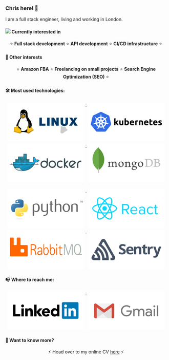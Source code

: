 ### Chris here! 👋

I am a full stack engineer, living and working in London.


#### <img src="https://media.giphy.com/media/WUlplcMpOCEmTGBtBW/giphy.gif" width="30"> Currently interested in
<p align="center">
⭐ <b>Full stack development</b>
⭐ <b>API development</b>
⭐ <b>CI/CD infrastructure</b> ⭐
</p>


#### 🔭 Other interests
<p align="center">
⭐ <b>Amazon FBA</b>
⭐ <b>Freelancing on small projects</b>
⭐ <b>Search Engine Optimization (SEO)</b> ⭐
</p>


#### 🛠️ Most used technologies:

<p align="center">
  <a href='https://linux.org/'>
  	<img src="https://github.com/chris220688/chris220688/blob/master/icons/linux.svg" alt="linux" style="vertical-align:top; margin:4px">
  </a>
  <a href='https://kubernetes.io/'>
  	<img src="https://github.com/chris220688/chris220688/blob/master/icons/kubernetes.svg" alt="kubernetes" style="vertical-align:top; margin:4px">
  </a>
  <a href='https://www.docker.com/'>
  	<img src="https://github.com/chris220688/chris220688/blob/master/icons/docker.svg" alt="docker" style="vertical-align:top; margin:4px">
  </a>
  <a href='https://www.mongodb.com/'>
  	<img src="https://github.com/chris220688/chris220688/blob/master/icons/mongo.svg" alt="mongo" style="vertical-align:top; margin:4px">
  </a>
</p>
<p align="center">
  <a href='https://www.python.org/'>
  	<img src="https://github.com/chris220688/chris220688/blob/master/icons/python.svg" alt="python" style="vertical-align:top; margin:4px">
  </a>
  <a href='https://reactjs.org/'>
  	<img src="https://github.com/chris220688/chris220688/blob/master/icons/react.svg" alt="python" style="vertical-align:top; margin:4px">
  </a>
  <a href='https://www.rabbitmq.com/'>
  	<img src="https://github.com/chris220688/chris220688/blob/master/icons/rabbitmq.svg" alt="rabbit" style="vertical-align:top; margin:4px">
  </a>
  <a href='https://sentry.io/welcome/'>
  	<img src="https://github.com/chris220688/chris220688/blob/master/icons/sentry.svg" alt="python" style="vertical-align:top; margin:4px">
  </a>
</p>

#### 📭 Where to reach me:

<p align="center">
	<a href='https://www.linkedin.com/in/christos-liontos-252b7485'>
		<img src="https://github.com/chris220688/chris220688/blob/master/icons/linkedin.svg" alt="linkedin" style="vertical-align:top; margin:4px">
	</a>
	<a href='mailto: clion2206@gmail.com'>
		<img src="https://github.com/chris220688/chris220688/blob/master/icons/gmail.svg" alt="gmail" style="vertical-align:top; margin:4px">
	</a>
</p>

#### 📃 Want to know more?

<p align="center">
  ⚡ Head over to my online CV <a href='https://christos-liontos.herokuapp.com/'>here</a> ⚡
</p>
